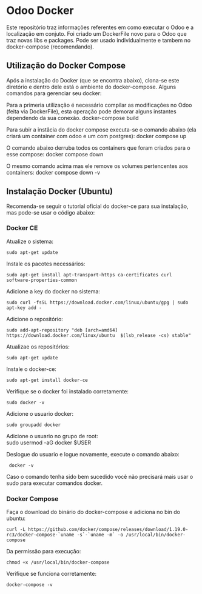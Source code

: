 # Odoo Docker

Este repositório traz informações referentes em como executar o Odoo e a localização em conjuto. Foi criado um DockerFile novo para o Odoo que traz novas libs e packages. Pode ser usado individualmente e tambem no docker-compose (recomendando).



## Utilização do Docker Compose

Após a instalação do Docker (que se encontra abaixo), clona-se este diretório e dentro dele está o ambiente do docker-compose. Alguns comandos para gerenciar seu docker:

Para a primeria utilização é necessário compilar as modificações no Odoo (feita via DockerFile), esta operação pode demorar alguns instantes dependendo da sua conexão.
	docker-compose build

Para subir a instâcia do docker compose executa-se o comando abaixo (ela criará um container com odoo e um com postgres): 
	docker compose up

O comando abaixo derruba todos os containers que foram criados para o esse compose:
	docker compose down

O mesmo comando acima mas ele remove os volumes pertencentes aos containers:
	docker compose down -v

## Instalação Docker (Ubuntu)

Recomenda-se seguir o tutorial oficial do docker-ce para sua instalação, mas pode-se usar o código abaixo:

### Docker CE

Atualize o sistema:

	sudo apt-get update

Instale os pacotes necessários:

	sudo apt-get install apt-transport-https ca-certificates curl software-properties-common

Adicione a key do docker no sistema:

	sudo curl -fsSL https://download.docker.com/linux/ubuntu/gpg | sudo apt-key add -

Adicione o repositório:

	sudo add-apt-repository "deb [arch=amd64] https://download.docker.com/linux/ubuntu  $(lsb_release -cs) stable"

Atualizae os repositórios:

	sudo apt-get update

Instale o docker-ce:

	sudo apt-get install docker-ce

Verifique se o docker foi instalado corretamente:

	sudo docker -v

Adicione o usuario docker:

	sudo groupadd docker

Adicione o usuario no grupo de root:
​	
    sudo usermod -aG docker $USER

Deslogue do usuario e logue novamente, execute o comando abaixo:

	 docker -v

Caso o comando tenha sido bem sucedido você não precisará mais usar o sudo para executar comandos docker.

### Docker Compose

Faça o download do binário do docker-compose e adiciona no bin do ubuntu:

	curl -L https://github.com/docker/compose/releases/download/1.19.0-rc3/docker-compose-`uname -s`-`uname -m` -o /usr/local/bin/docker-compose

Da permissão para execução:

	chmod +x /usr/local/bin/docker-compose

Verifique se funciona corretamente:

	docker-compose -v
